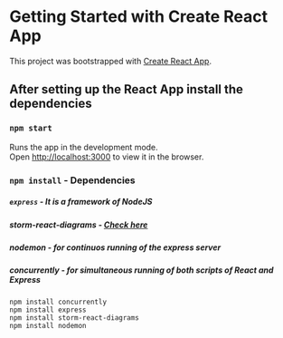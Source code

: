 # Getting Started with Create React App

This project was bootstrapped with [Create React App](https://github.com/facebook/create-react-app).
## After setting up the React App install the dependencies

### `npm start`

Runs the app in the development mode.\
Open [http://localhost:3000](http://localhost:3000) to view it in the browser.

### `npm install` - Dependencies
##### `express` - It is a framework of NodeJS 
##### storm-react-diagrams - [Check here](https://github.com/projectstorm/react-diagrams) 
##### nodemon - for continuos running of the express server 
##### concurrently - for simultaneous running of both scripts of React and Express 
```text
npm install concurrently
npm install express
npm install storm-react-diagrams
npm install nodemon 
```

